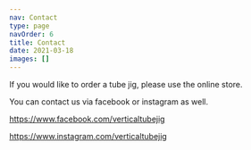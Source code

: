 ```yaml
---
nav: Contact
type: page
navOrder: 6
title: Contact
date: 2021-03-18
images: []
---
```


If you would like to order a tube jig, please use the online store.

You can contact us via facebook or instagram as well.

https://www.facebook.com/verticaltubejig

https://www.instagram.com/verticaltubejig
